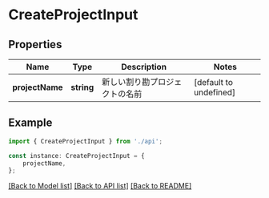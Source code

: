 # CreateProjectInput


## Properties

Name | Type | Description | Notes
------------ | ------------- | ------------- | -------------
**projectName** | **string** | 新しい割り勘プロジェクトの名前 | [default to undefined]

## Example

```typescript
import { CreateProjectInput } from './api';

const instance: CreateProjectInput = {
    projectName,
};
```

[[Back to Model list]](../README.md#documentation-for-models) [[Back to API list]](../README.md#documentation-for-api-endpoints) [[Back to README]](../README.md)
